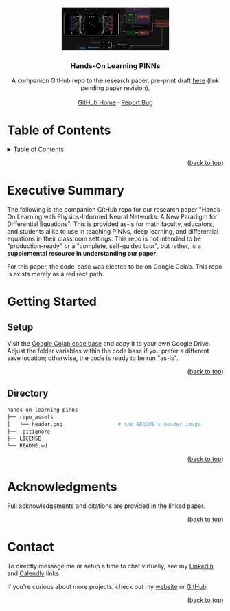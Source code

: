 <!-- Back to top -->
<a name="readme-top"></a>

<!-- PROJECT LOGO -->
<br />
<div align="center">
  <a href="_">
    <img src="repo_assets/header.png" alt="Logo" width="250" height="100">
  </a>

  <h3 align="center">Hands-On Learning PINNs</h3>

  <p align="center">
    A companion GitHub repo to the research paper, pre-print draft <a href="">here</a> (link pending paper revision).
    <br>
    <br>
    <a href="https://github.com/cdenq/">GitHub Home</a>
    ·
    <a href="https://github.com/cdenq/pinns-teaching-uis/issues">Report Bug </a>
  </p>
</div>

<!-- Table of Contents -->
# Table of Contents
<details>
  <summary>Table of Contents</summary>
  <ol>
    <li>
      <a href="#exe-sum">Executive Summary</a>
    </li>
    <li>
      <a href="#started">Getting Started</a>
      <ul>
        <li><a href="#started-setup">Setup</a></li>
        <li><a href="#started-directory">Directory</a></li>
      </ul>
    </li>
    <li>
      <a href="#ack">Acknowledgements</a>
    </li>
    <li><a href="#contact">Contact</a></li>
  </ol>
</details>

<p align="right">(<a href="#readme-top">back to top</a>)</p>

<!-- ABOUT THE PROJECT -->
<a name="exe-sum"></a>
# Executive Summary

The following is the companion GitHub repo for our research paper "Hands-On Learning with Physics-Informed Neural Networks: A New Paradigm for Differential Equations". This is provided as-is for math faculty, educators, and students alike to use in teaching PINNs, deep learning, and differential equations in their classroom settings. This repo is not intended to be "production-ready" or a "complete, self-guided tour", but rather, is a **supplemental resource in understanding our paper**.

For this paper, the code-base was elected to be on Google Colab. This repo is exists merely as a redirect path.

<!-- ABOUT THE PROJECT -->
<a name="started"></a>
# Getting Started

<a name="started-setup"></a>
## Setup

Visit the <a href="https://colab.research.google.com/drive/1H9-N1GBYdBqTjg9msqR1b5ahXuhRl4P6?authuser=2">Google Colab code base</a> and copy it to your own Google Drive. Adjust the folder variables within the code base if you prefer a different save location; otherwise, the code is ready to be run "as-is".

<p align="right">(<a href="#readme-top">back to top</a>)</p>

<a name="started-directory"></a>
## Directory

```bash
hands-on-learning-pinns                       
├── repo_assets
│   └── header.png                  # the README's header image
├── .gitignore
├── LICENSE
└── README.md
```

<p align="right">(<a href="#readme-top">back to top</a>)</p>

<!-- ACKNOWLEDGEMENTS -->
<a name="ack"></a>
# Acknowledgments
Full acknowledgements and citations are provided in the linked paper. 

<p align="right">(<a href="#readme-top">back to top</a>)</p>

<!-- CONTACT -->
<a name="contact"></a>
# Contact

To directly message me or setup a time to chat virtually, see my [LinkedIn](https://www.linkedin.com/in/cdenq/) and [Calendly](https://calendly.com/christopherkd/coffee-chats) links.

If you're curious about more projects, check out my [website](https://cdenq.github.io/) or [GitHub](https://github.com/cdenq).

<p align="right">(<a href="#readme-top">back to top</a>)</p>